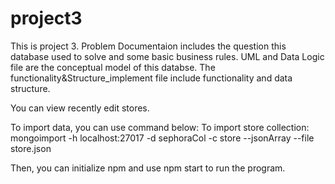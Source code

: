 # project3

This is project 3. Problem Documentaion includes the question this database used to solve and some basic business rules. UML and Data Logic file are the conceptual model of this databse. The functionality&Structure_implement file include functionality and data structure.

You can view recently edit stores.

To import data, you can use command below: 
To import store collection: mongoimport -h localhost:27017 -d sephoraCol -c store --jsonArray --file store.json

Then, you can initialize npm and use npm start to run the program.
